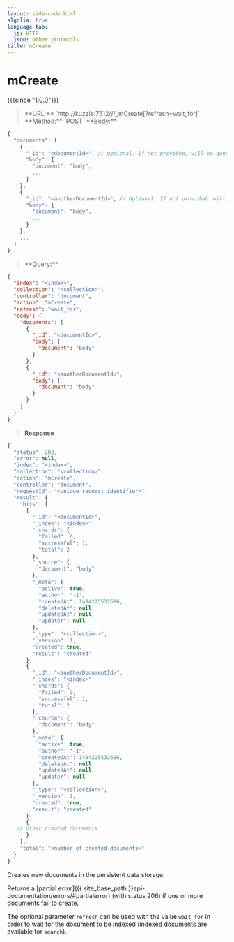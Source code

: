 ```yaml
---
layout: side-code.html
algolia: true
language-tab:
  js: HTTP
  json: Other protocols
title: mCreate
---
```


# mCreate

{{{since "1.0.0"}}}

<blockquote class="js">
<p>
**URL:** `http://kuzzle:7512/<index>/<collection>/_mCreate[?refresh=wait_for]`  
**Method:** `POST`  
**Body:**
</p>
</blockquote>


```js
{
  "documents": [
    {
      "_id": "<documentId>", // Optional. If not provided, will be generated automatically.
      "body": {
        "document": "body",
        ...
      }
    },
    {
      "_id": "<anotherDocumentId>", // Optional. If not provided, will be generated automatically.
      "body": {
        "document": "body",
        ...
      }
    },
    ...
  ]
}
```

<blockquote class="json">
<p>
**Query:**
</p>
</blockquote>


```json
{
  "index": "<index>",
  "collection": "<collection>",
  "controller": "document",
  "action": "mCreate",
  "refresh": "wait_for",
  "body": {
    "documents": [
      {
        "_id": "<documentId>",
        "body": {
          "document": "body"
        }
      },
      {
        "_id": "<anotherDocumentId>",
        "body": {
          "document": "body"
        }
      }
    ]
  }
}
```

>**Response**

```javascript
{
  "status": 200,
  "error": null,
  "index": "<index>",
  "collection": "<collection>",
  "action": "mCreate",
  "controller": "document",
  "requestId": "<unique request identifier>",
  "result": {
    "hits": [
      {
        "_id": "<documentId>",
        "_index": "<index>",
        "_shards": {
          "failed": 0,
          "successful": 1,
          "total": 2
        },
        "_source": {
          "document": "body"
        },
        "_meta": {
          "active": true,
          "author": "-1",
          "createdAt": 1484225532686,
          "deletedAt": null,
          "updatedAt": null,
          "updater": null
        },
        "_type": "<collection>",
        "_version": 1,
        "created": true,
        "result": "created"
      },
      {
        "_id": "<anotherDocumentId>",
        "_index": "<index>",
        "_shards": {
          "failed": 0,
          "successful": 1,
          "total": 2
        },
        "_source": {
          "document": "body"
        },
        "_meta": {
          "active": true,
          "author": "-1",
          "createdAt": 1484225532686,
          "deletedAt": null,
          "updatedAt": null,
          "updater": null
        },
        "_type": "<collection>",
        "_version": 1,
        "created": true,
        "result": "created"
      },
      {
   // Other created documents
      }
    ],
    "total": "<number of created documents>"
  }
}
```

Creates new documents in the persistent data storage.

Returns a [partial error]({{ site_base_path }}api-documentation/errors/#partialerror) (with status 206) if one or more documents fail to create.

The optional parameter `refresh` can be used
with the value `wait_for` in order to wait for the document to be indexed (indexed documents are available for `search`).
